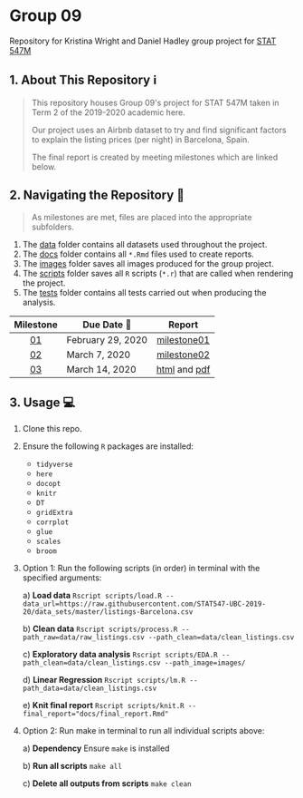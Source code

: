 # Group 09
Repository for Kristina Wright and Daniel Hadley group project for [STAT 547M](https://stat545.stat.ubc.ca/)

## 1. About This Repository :information_source:
> This repository houses Group 09's project for STAT 547M taken in Term 2 of the 2019-2020 academic here.
>
> Our project uses an Airbnb dataset to try and find significant factors to explain the listing prices (per night) in Barcelona, Spain.
>
> The final report is created by meeting milestones which are linked below.

## 2. Navigating the Repository :file_folder:
> As milestones are met, files are placed into the appropriate subfolders. 

1. The [data](https://github.com/STAT547-UBC-2019-20/group_09/tree/master/data) folder contains all datasets used throughout the project.
1. The [docs](https://github.com/STAT547-UBC-2019-20/group_09/tree/master/docs) folder contains all `*.Rmd` files used to create reports.
1. The [images](https://github.com/STAT547-UBC-2019-20/group_09/tree/master/images) folder saves all images produced for the group project.
1. The [scripts](https://github.com/STAT547-UBC-2019-20/group_09/tree/master/scripts) folder saves all `R` scripts (`*.r`) that are called when rendering the project.
1. The [tests](https://github.com/STAT547-UBC-2019-20/group_09/tree/master/tests) folder contains all tests carried out when producing the analysis.

| Milestone | Due Date :date: | Report
| :--: | ---- | :--------------: |
| [01](https://stat545.stat.ubc.ca/evaluation/milestone_01/milestone_01/) | February 29, 2020 | [milestone01](https://stat547-ubc-2019-20.github.io/group_09/docs/milestone01/milestone01.html) |
| [02](https://stat545.stat.ubc.ca/evaluation/milestone_02/milestone_02/) | March 7, 2020 | [milestone02](https://stat547-ubc-2019-20.github.io/group_09/docs/milestone02/milestone02.html) |
| [03](https://stat545.stat.ubc.ca/evaluation/milestone_03/milestone_03/) | March 14, 2020 | [html](https://stat547-ubc-2019-20.github.io/group_09/docs/final_report.html) and [pdf](https://stat547-ubc-2019-20.github.io/group_09/docs/final_report.pdf) |

## 3. Usage :computer:

1. Clone this repo.

1. Ensure the following `R` packages are installed:

    - `tidyverse`
    - `here`
    - `docopt`
    - `knitr`
    - `DT`
    - `gridExtra`
    - `corrplot`
    - `glue`
    - `scales`
    - `broom`
  
1. Option 1: Run the following scripts (in order) in terminal with the specified arguments:

    a) **Load data**
    `Rscript scripts/load.R --data_url=https://raw.githubusercontent.com/STAT547-UBC-2019-20/data_sets/master/listings-Barcelona.csv`
  
    b) **Clean data**
    `Rscript scripts/process.R --path_raw=data/raw_listings.csv --path_clean=data/clean_listings.csv`
  
    c) **Exploratory data analysis**
    `Rscript scripts/EDA.R --path_clean=data/clean_listings.csv --path_image=images/`
    
    d) **Linear Regression**
    `Rscript scripts/lm.R --path_data=data/clean_listings.csv`
  
    e) **Knit final report**
    `Rscript scripts/knit.R --final_report="docs/final_report.Rmd"`

1. Option 2: Run make in terminal to run all individual scripts above:

    a) **Dependency**
    Ensure `make` is installed
    
    b) **Run all scripts**
    `make all`
    
    c) **Delete all outputs from scripts**
    `make clean`
